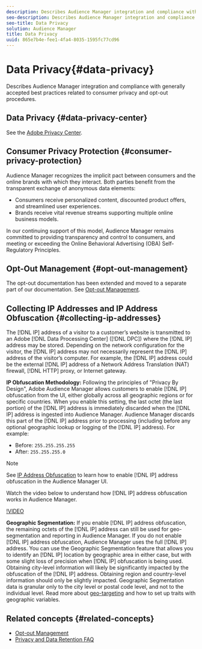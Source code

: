 ```yaml
---
description: Describes Audience Manager integration and compliance with generally accepted best practices related to consumer privacy and opt-out procedures.
seo-description: Describes Audience Manager integration and compliance with generally accepted best practices related to consumer privacy and opt-out procedures.
seo-title: Data Privacy
solution: Audience Manager
title: Data Privacy
uuid: 865e7b4e-fee1-4fa4-8035-1595fc77cd96
---
```


# Data Privacy{#data-privacy}

Describes Audience Manager integration and compliance with generally accepted best practices related to consumer privacy and opt-out procedures.

## Data Privacy {#data-privacy-center}

See the [Adobe Privacy Center](https://www.adobe.com/privacy/opt-out.html).

## Consumer Privacy Protection {#consumer-privacy-protection}

Audience Manager recognizes the implicit pact between consumers and the online brands with which they interact. Both parties benefit from the transparent exchange of anonymous data elements:

* Consumers receive personalized content, discounted product offers, and streamlined user experiences. 
* Brands receive vital revenue streams supporting multiple online business models.

In our continuing support of this model, Audience Manager remains committed to providing transparency and control to consumers, and meeting or exceeding the Online Behavioral Advertising (OBA) Self-Regulatory Principles.

## Opt-Out Management {#opt-out-management}

The opt-out documentation has been extended and moved to a separate part of our documentation. See [Opt-out Management](../../overview/data-security-and-privacy/opt-out-management.md).

<!-- 

<p>  </p>
<table id="table_A1FF33B328BD451FAFF6C6B8422F928B"> 
 <tgroup cols="2">
  <colspec colnum="1" colname="col1" colwidth="1.00*" />
  <colspec colnum="2" colname="col2" colwidth="2.74*" />
  <thead> 
   <tr> 
    <th colname="col1" class="entry"> Opt-Out For </th> 
    <th colname="col2" class="entry"> Description </th> 
   </tr>
  </thead> 
  <tbody> 
   <tr> 
    <td colname="col1"> <p>Adobe Experience Cloud </p> </td> 
    <td colname="col2"> <p>The <a href="https://www.adobe.com/privacy/opt-out.html#customeruse" format="http" scope="external"> Your Privacy Choices page</a> provides 1-click features that let you control and opt-out of data collection by the Adobe Experience Cloud advertising solutions (including Audience Manager). Specifically, see the <a href="https://www.adobe.com/privacy/opt-out.html#customeruse" format="http" scope="external"> business customer section</a> of the Privacy Choices page. </p> </td> 
   </tr> 
   <tr> 
    <td colname="col1"> <p>Browsers that do not support third-party cookies </p> </td> 
    <td colname="col2"> <p>See <a href="../../features/declared-ids.md#declared-id-targeting"> Declared ID Targeting</a>. </p> </td> 
   </tr> 
   <tr> 
    <td colname="col1"> <p>Mobile devices </p> </td> 
    <td colname="col2"> <p>See the opt-out and privacy settings for: </p> <p> 
      <ul id="ul_86EFAB879215403D937B5148C26A41D9"> 
       <li id="li_C0B544E8F4FE473B94A5436D3A60BDB1"><a href="https://marketing.adobe.com/resources/help/en_US/mobile/android/privacy.html" format="https" scope="external"> Android devices</a> </li> 
       <li id="li_26C787BAB729499A9FEDF055E9AB0637"><a href="https://marketing.adobe.com/resources/help/en_US/mobile/ios/privacy.html" format="https" scope="external"> iOS devices</a> </li> 
      </ul> </p> </td> 
   </tr> 
  </tbody> 
 </tgroup> 
</table>

 -->

## Collecting IP Addresses and IP Address Obfuscation {#collecting-ip-addresses}

<!-- 

Adobe has enabled processes and offers settings that allow customers to use Audience Manager in compliance with applicable data privacy laws.

-->

The [!DNL IP] address of a visitor to a customer’s website is transmitted to an Adobe [!DNL Data Processing Center] ([!DNL DPC]) where the [!DNL IP] address may be stored. Depending on the network configuration for the visitor, the [!DNL IP] address may not necessarily represent the [!DNL IP] address of the visitor’s computer. For example, the [!DNL IP] address could be the external [!DNL IP] address of a Network Address Translation (NAT) firewall, [!DNL HTTP] proxy, or Internet gateway.

**IP Obfuscation Methodology:** Following the principles of "Privacy By Design", Adobe Audience Manager allows customers to enable [!DNL IP] obfuscation from the UI, either globally across all geographic regions or for specific countries. When you enable this setting, the last octet (the last portion) of the [!DNL IP] address is immediately discarded when the [!DNL IP] address is ingested into Audience Manager. Audience Manager discards this part of the [!DNL IP] address prior to processing (including before any optional geographic lookup or logging of the [!DNL IP] address). For example:

* Before: `255.255.255.255`
* After: `255.255.255.0`

>[!NOTE]
>
>See [IP Address Obfuscation](/help/using/features/administration/ip-obfuscation.md) to learn how to enable [!DNL IP] address obfuscation in the Audience Manager UI.

Watch the video below to understand how [!DNL IP] address obfuscation works in Audience Manager.

[!VIDEO](https://video.tv.adobe.com/v/27218/)

**Geographic Segmentation:** If you enable [!DNL IP] address obfuscation, the remaining octets of the [!DNL IP] address can still be used for geo-segmentation and reporting in Audience Manager. If you do not enable [!DNL IP] address obfuscation, Audience Manager uses the full [!DNL IP] address. You can use the Geographic Segmentation feature that allows you to identify an [!DNL IP] location by geographic area in either case, but with some slight loss of precision when [!DNL IP] obfuscation is being used. Obtaining city-level information will likely be significantly impacted by the obfuscation of the [!DNL IP] address. Obtaining region and country-level information should only be slightly impacted. Geographic Segmentation data is granular only to the city level or postal code level, and not to the individual level. Read more about [geo-targeting](/help/using/features/traits/trait-geotarget-keys.md) and how to set up traits with geographic variables.

## Related concepts {#related-concepts}

* [Opt-out Management](/help/using/overview/data-security-and-privacy/opt-out-management.md)
* [Privacy and Data Retention FAQ](/help/using/faq/faq-privacy.md)